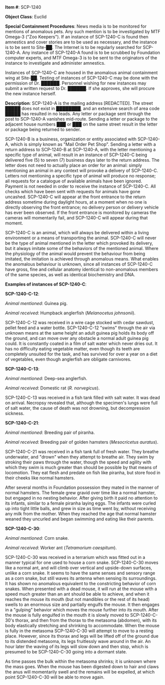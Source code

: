   
**Item #**: SCP-1240

**Object Class**: Euclid

**Special Containment Procedures**: News media is to be monitored for mentions of anomalous pets. Any such mention is to be investigated by MTF Omega-3 ("Zoo Keepers"). If an instance of SCP-1240-C is found then amnestics and cover stories are to be used as necessary, and the instance is to be sent to Site-██. The Internet is to be regularly searched for SCP-1240-A. Any instance of SCP-1240-A found is to be scrubbed by Foundation computer experts, and MTF Omega-3 is to be sent to the originators of the instance to investigate and administer amnestics.

Instances of SCP-1240-C are housed in the anomalous animal containment wing at Site-██. Testing of instances of SCP-1240-C may be done with the permission of Dr. ██████. Personnel wishing for new instances may submit a written request to Dr. ██████. If she approves, she will procure the new instance herself.

**Description**: SCP-1240-A is the mailing address \[REDACTED\]. The street █████ does not exist in ████████, and an extensive search of area code █████ has resulted in no leads. Any letter or package sent through the post to SCP-1240-A vanishes mid-route. Sending a letter or package to the adjacent house numbers ███ or ███ on the same street result in the letter or package being returned to sender.

SCP-1240-B is a business, organization or entity associated with SCP-1240-A, which is simply known as "Mail Order Pet Shop". Sending a letter with a return address to SCP-1240-B at SCP-1240-A, with the letter mentioning a specific type of animal, will result in an instance of SCP-1240-C being delivered five (5) to seven (7) business days later to the return address. The letter does not need to actually place an order for an animal: simply mentioning an animal in any context will provoke a delivery of SCP-1240-C. Letters not mentioning a specific type of animal will produce no response; all requests for a catalogue of available animals have been ignored. Payment is not needed in order to receive the instance of SCP-1240-C. All checks which have been sent with requests for animals have gone uncashed. SCP-1240-C will appear at the front entrance to the return address sometime during daylight hours, at a moment when no one is directly observing the front entrance; no delivery person or delivery vehicle has ever been observed. If the front entrance is monitored by cameras the cameras will momentarily fail, and SCP-1240-C will appear during that moment.

SCP-1240-C is an animal, which will always be delivered within a living environment or a means of transporting the animal. SCP-1240-C will never be the type of animal mentioned in the letter which provoked its delivery, but it always imitate some of the behaviors of the mentioned animal. Where the physiology of the animal would prevent the behaviour from being imitated, the imitation is achieved through anomalous means. What enables the anomalous behaviour is unknown, since all instances of SCP-1240-C have gross, fine and cellular anatomy identical to non-anomalous members of the same species, as well as identical biochemistry and DNA.

**Examples of instances of SCP-1240-C**:

**SCP-1240-C-12**:

_Animal mentioned_: Guinea pig.

_Animal received_: Humpback anglerfish (_Melanocetus johnsonii_).

SCP-1240-C-12 was received in a wire cage stocked with cedar sawdust, pellet feed and a water bottle. SCP-1240-C-12 "swims" through the air via unknown means at the same height an adult guinea pig holds its body off the ground, and can move over any obstacle a normal adult guinea pig could. It is constantly coated in a film of salt water which never dries out. It has no difficulty eating vegetable matter, even though its teeth are completely unsuited for the task, and has survived for over a year on a diet of vegetables, even though anglerfish are obligate carnivores.

**SCP-1240-C-13**:

_Animal mentioned_: Deep-sea anglerfish.

_Animal received_: Domestic rat (_R. norvegicus_).

SCP-1240-C-13 was received in a fish tank filled with salt water. It was dead on arrival. Necropsy revealed that, although the specimen's lungs were full of salt water, the cause of death was not drowning, but decompression sickness.

**SCP-1240-C-21**:

_Animal mentioned_: Breeding pair of piranha.

_Animal received_: Breeding pair of golden hamsters (_Mesocricetus auratus_).

SCP-1240-C-21 was received in a fish tank full of fresh water. They breathe underwater, and "drown" when they attempt to breathe air. They swim by stroking their paws through the water, though the speed and agility with which they swim is much greater than should be possible by that means of locomotion. They eat flesh and predate on fish like piranha, but store food in their cheeks like normal hamsters.

After several months in Foundation possession they mated in the manner of normal hamsters. The female grew gravid over time like a normal hamster, but engaged in no nesting behavior. After giving birth it paid no attention to its infants, similar to a female piranha laying eggs. The infants were curled up into tight little balls, and grew in size as time went by, without receiving any milk from the mother. When they reached the age that normal hamster weaned they uncurled and began swimming and eating like their parents.

**SCP-1240-C-30**:

_Animal mentioned_: Corn snake.

_Animal received_: Worker ant (_Tetramorium caespitum_).

SCP-1240-C-30 was received in a terrarium which was fitted out in a manner typical for one used to house a corn snake. SCP-1240-C-30 moves like a normal ant, and will climb over vertical and upside-down surfaces, unlike a corn snake. It seems to have the same senses and sensory range as a corn snake, but still waves its antenna when sensing its surroundings. It has shown no anomalous equivalent to the constricting behavior of corn snakes. When presented with a dead mouse, it will run at the mouse with a speed much greater than an ant should be able to achieve, and when it reaches the mouse its mouth (but not mandibles or the rest of its head) swells to an enormous size and partially engulfs the mouse. It then engages in a "gulping" behavior which moves the mouse further into its mouth. After the mouse is fully engulfed in the mouth it is slowly moved to SCP-1240-C-30's thorax, and then from the thorax to the metasoma (abdomen), with its body elastically stretching and shrinking to accommodate. When the mouse is fully in the metasoma SCP-1240-C-30 will attempt to move to a resting place. However, since its thorax and legs will be lifted off of the ground due to its distended metasoma, its legs fruitlessly wave around in the air. An hour later the waving of its legs will slow down and then stop, which is presumed to be SCP-1240-C-30 going into a dormant state.

As time passes the bulk within the metasoma shrinks; it is unknown where the mass goes. When the mouse has been digested down to hair and claws the anus will momentarily swell and the remains will be expelled, at which point SCP-1240-C-30 will be able to move again.